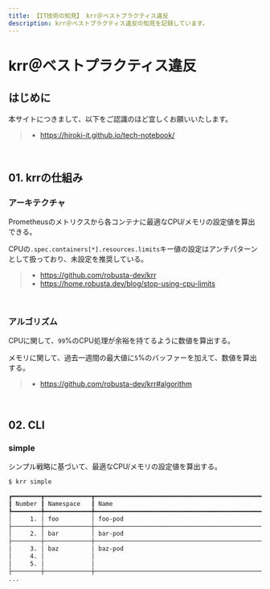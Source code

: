 ```yaml
---
title: 【IT技術の知見】 krr＠ベストプラクティス違反
description: krr＠ベストプラクティス違反の知見を記録しています。
---
```


# krr＠ベストプラクティス違反

## はじめに

本サイトにつきまして、以下をご認識のほど宜しくお願いいたします。

> - https://hiroki-it.github.io/tech-notebook/

<br>

## 01. krrの仕組み

### アーキテクチャ

Prometheusのメトリクスから各コンテナに最適なCPU/メモリの設定値を算出できる。

CPUの`.spec.containers[*].resources.limits`キー値の設定はアンチパターンとして扱っており、未設定を推奨している。

> - https://github.com/robusta-dev/krr
> - https://home.robusta.dev/blog/stop-using-cpu-limits

<br>

### アルゴリズム

CPUに関して、`99`%のCPU処理が余裕を持てるように数値を算出する。

メモリに関して、過去一週間の最大値に`5`%のバッファーを加えて、数値を算出する。

> - https://github.com/robusta-dev/krr#algorithm

<br>

## 02. CLI

### simple

シンプル戦略に基づいて、最適なCPU/メモリの設定値を算出する。

```bash
$ krr simple

┏━━━━━━━━┳━━━━━━━━━━━━━┳━━━━━━━━━━━━━━━━━━━━━━━━━━━━━━━━━━━━━━━━━━━━━━━━┳━━━━━━┳━━━━━━━━━━┳━━━━━━━━━━━━━┳━━━━━━━━━━━━━━━━━━━━━━━━━┳━━━━━━━━━━┳━━━━━━━━━━━━━━━━━━━━━━━━━┳━━━━━━━━━━━━━━━━━━━━━━┳━━━━━━━━━━━━━┳━━━━━━━━━━━━━━━━━━━━━━━━━━━┳━━━━━━━━━━━━━━━━━━━━━━┓
┃ Number ┃ Namespace   ┃ Name                                           ┃ Pods ┃ Old Pods ┃ Type        ┃ Container               ┃ CPU Diff ┃ CPU Requests            ┃ CPU Limits           ┃ Memory Diff ┃ Memory Requests           ┃ Memory Limits        ┃
┡━━━━━━━━╇━━━━━━━━━━━━━╇━━━━━━━━━━━━━━━━━━━━━━━━━━━━━━━━━━━━━━━━━━━━━━━━╇━━━━━━╇━━━━━━━━━━╇━━━━━━━━━━━━━╇━━━━━━━━━━━━━━━━━━━━━━━━━╇━━━━━━━━━━╇━━━━━━━━━━━━━━━━━━━━━━━━━╇━━━━━━━━━━━━━━━━━━━━━━╇━━━━━━━━━━━━━╇━━━━━━━━━━━━━━━━━━━━━━━━━━━╇━━━━━━━━━━━━━━━━━━━━━━┩
│     1. │ foo         │ foo-pod                                        │ 0    │ 1        │ Job         │ foo                      │          │ 500m -> ? (No data)     │ unset -> ? (No data) │             │ 256Mi -> ? (No data)      │ unset -> ? (No data) │
├────────┼─────────────┼────────────────────────────────────────────────┼──────┼──────────┼─────────────┼─────────────────────────┼──────────┼─────────────────────────┼──────────────────────┼─────────────┼───────────────────────────┼──────────────────────┤
│     2. │ bar         │ bar-pod                                        │ 1    │ 0        │ Deployment  │ bar                     │ +10m     │ (+10m) unset -> 10m     │ unset                │ +100Mi      │ (+100Mi) unset -> 100Mi   │ unset -> 100Mi       │
├────────┼─────────────┼────────────────────────────────────────────────┼──────┼──────────┼─────────────┼─────────────────────────┼──────────┼─────────────────────────┼──────────────────────┼─────────────┼───────────────────────────┼──────────────────────┤
│     3. │ baz         │ baz-pod                                        │ 2    │ 0        │ Deployment  │ baz-1                   │ +20m     │ (+10m) unset -> 10m     │ unset                │ +200Mi      │ (+100Mi) unset -> 100Mi   │ unset -> 100Mi       │
│     4. │             │                                                │      │          │             │ baz-2                    │ +20m     │ (+10m) unset -> 10m     │ unset                │ +200Mi      │ (+100Mi) unset -> 100Mi   │ unset -> 100Mi       │
│     5. │             │                                                │      │          │             │ baz-3                    │ +20m     │ (+10m) unset -> 10m     │ unset                │ +200Mi      │ (+100Mi) unset -> 100Mi   │ unset -> 100Mi       │
├────────┼─────────────┼────────────────────────────────────────────────┼──────┼──────────┼─────────────┼─────────────────────────┼──────────┼─────────────────────────┼──────────────────────┼─────────────┼───────────────────────────┼──────────────────────┤
...
```

<br>
